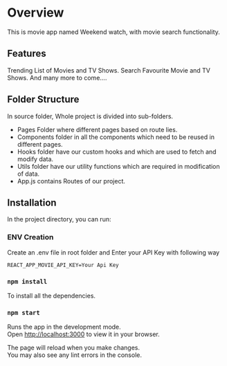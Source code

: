 # Overview
This is movie app named Weekend watch, with movie search functionality.

## Features
Trending List of Movies and TV Shows.
Search Favourite Movie and TV Shows.
And many more to come....

## Folder Structure
In source folder, Whole project is divided into sub-folders.
- Pages Folder where different pages based on route lies.
- Components folder in all the components which need to be reused in different pages.
- Hooks folder have our custom hooks and which are used to fetch and modify data.
- Utils folder have our utility functions which are required in modification of data.
- App.js contains Routes of our project.


## Installation

In the project directory, you can run:

### ENV Creation
Create an .env file in root folder and Enter your API Key with following way
```
REACT_APP_MOVIE_API_KEY=Your Api Key
```


### `npm install`

To install all the dependencies.

### `npm start`

Runs the app in the development mode.\
Open [http://localhost:3000](http://localhost:3000) to view it in your browser.

The page will reload when you make changes.\
You may also see any lint errors in the console.
